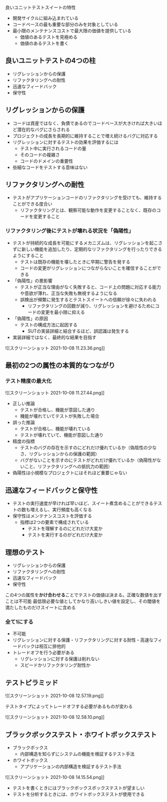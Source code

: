 良いユニットテストスイートの特性
- 開発サイクルに組み込まれている
- コードベースの最も重要な部分のみを対象としている
- 最小限のメンテナンスコストで最大限の価値を提供している
	- 価値のあるテストを見極める
	- 価値のあるテストを書く

## 良いユニットテストの4つの柱

- リグレッションからの保護
- リファクタリングへの耐性
- 迅速なフィードバック
- 保守性

## リグレッションからの保護

- コードは資産ではなく、負債であるのでコードベースが大きければ大きいほど潜在的なバグにさらされる
- プロジェクトの成長を長期的に維持することで増え続けるバグに対応する
- リグレッションに対するテストの効果を評価するには
	- テスト中に実行されるコードの量
	- そのコードの複雑さ
	- コードのドメインの重要性
- 些細なコードをテストする意味はない

## リファクタリングへの耐性

- テストがアプリケーションコードのリファクタリングを受けても、維持することができる度合い
	- リファクタリングとは、観察可能な動作を変更することなく、既存のコードを変更すること

### リファクタリング後にテストが壊れる状況を「偽陽性」
- テストが持続的な成長を可能にするメカニズムは、リグレッションを起こさずに新しい機能を追加したり、定期的なリファクタリングを行ったりできるようにすること
	- テストは既存の機能を壊したときに早期に警告を発する
	- コードの変更がリグレッションにつながらないことを確信することができる
- 「偽陽性」の悪影響
	- テストが正当な理由がなく失敗すると、コード上の問題に対応する能力や意欲が薄れ、正当な失敗も無視するようになる
	- 誤検出が頻繁に発生するとテストスイートへの信頼が徐々に失われる
		- リファクタリングの回数が減り、リグレッションを避けるためにコードの変更を最小限に抑える
- 「偽陽性」の原因
	- テストの構成方法に起因する
		- SUTの実装詳細と結合するほど、誤認識は発生する
- 実装詳細ではなく、最終的な結果を目指す

![[スクリーンショット 2021-10-08 11.23.36.png]]

## 最初の2つの属性の本質的なつながり

### テスト精度の最大化

![[スクリーンショット 2021-10-08 11.27.44.png]]

- 正しい推論
	- テストが合格し、機能が意図した通り
	- 機能が壊れていてテストが失敗した場合
- 誤った推論
	- テストが合格し、機能が壊れている
	- テストが壊れていて、機能が意図した通り
- 精度の指標
	- テストのバグの存在を示すのにどれだけ優れているか（偽陰性の少なさ、リグレッションからの保護の範囲）
	- バグがないことを示すのにテストがどれだけ優れているか（偽陽性がないこと、リファクタリングへの抵抗力の範囲）
- 偽陽性は小規模なプロジェクトにはそれほど重要じゃない

## 迅速なフィードバックと保守性

- テストの実行速度が早ければ早いほど、スイート煮含めることができるテストの数も増えるし、実行頻度も高くなる
- 保守性はメンテナンスコストを評価する
	- 指標は2つの要素で構成されている
		- テストを理解するのにどれだけ大変か
		- テストを実行するのがどれだけ大変か

## 理想のテスト

- リグレッションからの保護
- リファクタリングへの耐性
- 迅速なフィードバック
- 保守性

この4つの属性を**かけ合わせる**ことでテストの価値は決まる。正確な数値を出すことは不可能
最低限必要な値としてかなり高いしきい値を設定し、その閾値を満たしたものだけスイートに含める

### 全て1にする

- 不可能
- リグレッションに対する保護・リファクタリングに対する耐性・高速なフィードバックは相互に排他的
- トレードオフを行う必要がある
	- リグレッションに対する保護は削れない
	- スピードかリファクタリング耐性か

## テストピラミッド

![[スクリーンショット 2021-10-08 12.57.19.png]]

テストタイプによってトレードオフする必要があるものが変わる

![[スクリーンショット 2021-10-08 12.58.10.png]]

## ブラックボックステスト・ホワイトボックステスト

- ブラックボックス
	- 内部構造を知らずにシステムの機能を検証するテスト手法
- ホワイトボックス
	- アプリケーションの内部構造を検証するテスト手法

![[スクリーンショット 2021-10-08 14.15.54.png]]

- テストを書くときにはブラックボックスボックステストが望ましい
- テストを分析するときには、ホワイトボックステストが使用できる